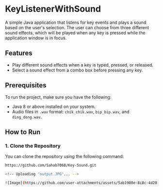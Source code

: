 # KeyListenerWithSound

A simple Java application that listens for key events and plays a sound based on the user's selection. The user can choose from three different sound effects, which will be played when any key is pressed while the application window is in focus.

## Features

- Play different sound effects when a key is typed, pressed, or released.
- Select a sound effect from a combo box before pressing any key.

## Prerequisites

To run the project, make sure you have the following:

- Java 8 or above installed on your system.
- Audio files in `.wav` format: `chik_chik.wav`, `bip_bip.wav`, and `ding_dong.wav`.

## How to Run

### 1. Clone the Repository

You can clone the repository using the following command:

```bash
https://github.com/Sahab7068/Key-Sound.git

<!-- Uploading "output.JPG"... -->

![Image](https://github.com/user-attachments/assets/5ab1900e-8c8c-4d20-a041-169b8761da18)



